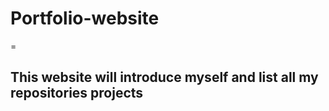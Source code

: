 # Portfolio-website

=

## This website will introduce myself and list all my repositories projects
